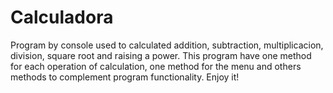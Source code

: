 # Calculadora
Program by console used to calculated addition, subtraction, multiplicacion, division, square root and raising a power. This program have one method for each operation of calculation, one method for the menu and others methods to complement program functionality. Enjoy it!
